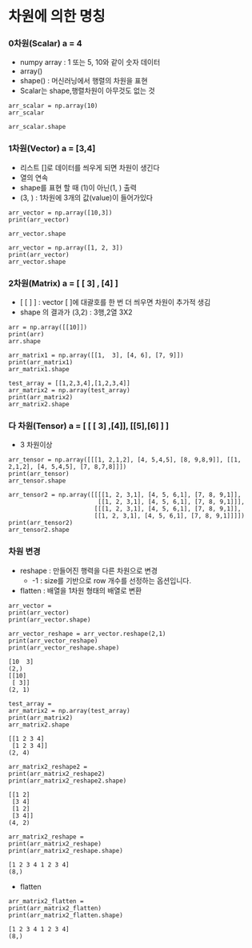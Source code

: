 # 차원에 의한 명칭

### 0차원\(Scalar\) a = 4

* numpy array : 1 또는 5, 10와 같이 숫자 데이터
* array\(\)
* shape\(\) : 머신러닝에서 행렬의 차원을 표현
* Scalar는 shape,행렬차원이 아무것도 없는 것 

```text
arr_scalar = np.array(10)
arr_scalar
```

```text
arr_scalar.shape
```

### 1차원\(Vector\) a = \[3,4\]

* 리스트 \[\]로 데이터를 씌우게 되면 차원이 생긴다
* 열의 연속
* shape를 표현 할 때 \(1\)이 아닌\(1, \) 출력
* \(3, \) : 1차원에 3개의 값\(value\)이 들어가있다 

```text
arr_vector = np.array([10,3])
print(arr_vector)
```

```text
arr_vector.shape
```

```text
arr_vector = np.array([1, 2, 3])
print(arr_vector)
arr_vector.shape
```



### 2차원\(Matrix\) a = \[ \[ 3\] , \[4\] \]

* \[ \[ \] \] : vector \[ \]에 대괄호를 한 번 더 씌우면 차원이 추가적 생김
* shape 의 결과가 \(3,2\) : 3행,2열 3X2

```text
arr = np.array([[10]])
print(arr)
arr.shape
```

```text
arr_matrix1 = np.array([[1,  3], [4, 6], [7, 9]])
print(arr_matrix1)
arr_matrix1.shape
```

```text
test_array = [[1,2,3,4],[1,2,3,4]]
arr_matrix2 = np.array(test_array)
print(arr_matrix2)
arr_matrix2.shape
```



### 다 차원\(Tensor\) a = \[ \[ \[ 3\] ,\[4\]\], \[\[5\],\[6\] \] \]

* 3 차원이상

```text
arr_tensor = np.array([[[1, 2,1,2], [4, 5,4,5], [8, 9,8,9]], [[1, 2,1,2], [4, 5,4,5], [7, 8,7,8]]])
print(arr_tensor)
arr_tensor.shape
```

```text
arr_tensor2 = np.array([[[[1, 2, 3,1], [4, 5, 6,1], [7, 8, 9,1]],
                         [[1, 2, 3,1], [4, 5, 6,1], [7, 8, 9,1]]], 
                        [[[1, 2, 3,1], [4, 5, 6,1], [7, 8, 9,1]], 
                        [[1, 2, 3,1], [4, 5, 6,1], [7, 8, 9,1]]]])
print(arr_tensor2)
arr_tensor2.shape
```



### 차원 변경

* reshape : 만들어진 행력을 다른 차원으로 변경
  * -1  : size를 기반으로 row 개수를 선정하는 옵션입니다. 
* flatten : 배열을 1차원 형태의 배열로 변환

```text
arr_vector = 
print(arr_vector)
print(arr_vector.shape)

arr_vector_reshape = arr_vector.reshape(2,1)
print(arr_vector_reshape)
print(arr_vector_reshape.shape)

[10  3]
(2,)
[[10]
 [ 3]]
(2, 1)
```

```text
test_array = 
arr_matrix2 = np.array(test_array)
print(arr_matrix2)
arr_matrix2.shape

[[1 2 3 4]
 [1 2 3 4]]
(2, 4)
```

```text
arr_matrix2_reshape2 =  
print(arr_matrix2_reshape2)
print(arr_matrix2_reshape2.shape)

[[1 2]
 [3 4]
 [1 2]
 [3 4]]
(4, 2)
```

```text
arr_matrix2_reshape =  
print(arr_matrix2_reshape)
print(arr_matrix2_reshape.shape)

[1 2 3 4 1 2 3 4]
(8,)
```



* flatten 

```text
arr_matrix2_flatten = 
print(arr_matrix2_flatten)
print(arr_matrix2_flatten.shape)

[1 2 3 4 1 2 3 4]
(8,)
```

